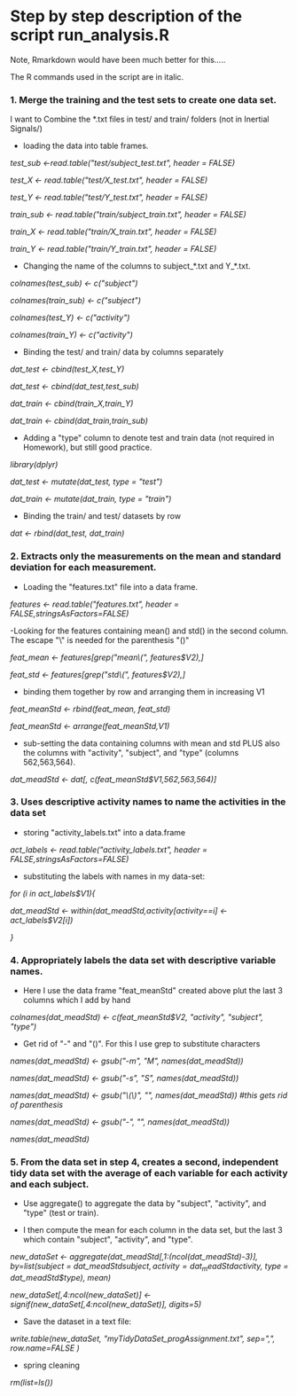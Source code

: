 # Step by step description of the script run_analysis.R

Note, Rmarkdown would have been much better for this.....

The R commands used in the script are in italic.


### 1. Merge the training and the test sets to create one data set.

I want to Combine the \*.txt files in test/ and train/ folders (not in Inertial Signals/)

- loading the data into table frames.

*test_sub <-read.table("test/subject_test.txt", header = FALSE)*

*test_X <- read.table("test/X_test.txt", header = FALSE)*

*test_Y <- read.table("test/Y_test.txt", header = FALSE)*

*train_sub <- read.table("train/subject_train.txt", header = FALSE)*

*train_X <- read.table("train/X_train.txt", header = FALSE)*

*train_Y <- read.table("train/Y_train.txt", header = FALSE)*

- Changing the name of the columns to subject_\*.txt and Y_\*.txt.

*colnames(test_sub) <- c("subject")*

*colnames(train_sub) <- c("subject")*

*colnames(test_Y) <- c("activity")*

*colnames(train_Y) <- c("activity")*


- Binding the test/ and train/ data by columns separately

*dat_test <- cbind(test_X,test_Y)*

*dat_test <- cbind(dat_test,test_sub)*

*dat_train <- cbind(train_X,train_Y)*

*dat_train <- cbind(dat_train,train_sub)*


- Adding a "type" column to denote test and train data (not required in Homework), but still good practice.

*library(dplyr)*

*dat_test <- mutate(dat_test, type = "test")*

*dat_train <- mutate(dat_train, type = "train")*

- Binding the train/ and test/ datasets by row

*dat <- rbind(dat_test, dat_train)*

###    2. Extracts only the measurements on the mean and standard deviation for each measurement.

- Loading the "features.txt" file into a data frame.

*features <- read.table("features.txt", header = FALSE,stringsAsFactors=FALSE)*

-Looking for the features containing mean() and std() in the second column. The escape "\\" is needed for the parenthesis "()"

*feat_mean <- features[grep("mean\\(", features$V2),]*

*feat_std <- features[grep("std\\(", features$V2),]*

- binding them together by row and arranging them in increasing V1

*feat_meanStd <- rbind(feat_mean, feat_std)*

*feat_meanStd <- arrange(feat_meanStd,V1)*

- sub-setting the data containing columns with mean and std PLUS also the columns with "activity", "subject", and "type" (columns 562,563,564).

*dat_meadStd <- dat[, c(feat_meanStd$V1,562,563,564)]*

###    3. Uses descriptive activity names to name the activities in the data set

- storing "activity_labels.txt" into a data.frame

*act_labels <- read.table("activity_labels.txt", header = FALSE,stringsAsFactors=FALSE)*


- substituting the labels with names in my data-set:

*for (i in act_labels$V1){*

*dat_meadStd <- within(dat_meadStd,activity[activity==i] <- act_labels$V2[i])*

*}*

###    4. Appropriately labels the data set with descriptive variable names.

- Here I use the data frame "feat_meanStd" created above plut the last 3 columns which I add by hand

*colnames(dat_meadStd) <- c(feat_meanStd$V2, "activity", "subject", "type")*

- Get rid of "-" and "()". For this I use grep to substitute characters

*names(dat_meadStd) <- gsub("-m", "M", names(dat_meadStd))*

*names(dat_meadStd) <- gsub("-s", "S", names(dat_meadStd))*

*names(dat_meadStd) <- gsub("\\(\\)", "", names(dat_meadStd)) #this gets rid of parenthesis*

*names(dat_meadStd) <- gsub("-", "", names(dat_meadStd))*

*names(dat_meadStd)*

###    5. From the data set in step 4, creates a second, independent tidy data set with the average of each variable for each activity and each subject.

- Use aggregate() to aggregate the data by "subject", "activity", and "type" (test or train).

- I then compute the mean for each column in the data set, but the last 3 which contain "subject", "activity", and "type".

*new_dataSet <- aggregate(dat_meadStd[,1:(ncol(dat_meadStd)-3)], by=list(subject = dat_meadStd$subject, activity = dat_meadStd$activity, type = dat_meadStd$type), mean)*

*new_dataSet[,4:ncol(new_dataSet)] <- signif(new_dataSet[,4:ncol(new_dataSet)], digits=5)*

- Save the dataset in a text file:

*write.table(new_dataSet, "myTidyDataSet_progAssignment.txt", sep=",", row.name=FALSE )*

- spring cleaning

*rm(list=ls())*
